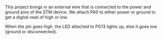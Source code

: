 This project brings in an external wire that is connected to the power and ground pins of the STM device. We attach
PA0 to either power or ground to get a digital read of high or low.

When the pin goes high, the LED attached to PG13 lights up, else it goes low (ground or disconnected).
